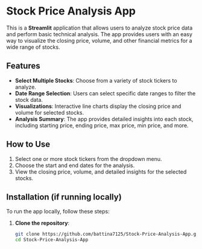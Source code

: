 # Stock Price Analysis App

This is a **Streamlit** application that allows users to analyze stock price data and perform basic technical analysis. The app provides users with an easy way to visualize the closing price, volume, and other financial metrics for a wide range of stocks.

## Features

- **Select Multiple Stocks**: Choose from a variety of stock tickers to analyze.
- **Date Range Selection**: Users can select specific date ranges to filter the stock data.
- **Visualizations**: Interactive line charts display the closing price and volume for selected stocks.
- **Analysis Summary**: The app provides detailed insights into each stock, including starting price, ending price, max price, min price, and more.

## How to Use

1. Select one or more stock tickers from the dropdown menu.
2. Choose the start and end dates for the analysis.
3. View the closing price, volume, and detailed insights for the selected stocks.

## Installation (if running locally)

To run the app locally, follow these steps:

1. **Clone the repository**:
   ```bash
   git clone https://github.com/battina7125/Stock-Price-Analysis-App.git
   cd Stock-Price-Analysis-App
